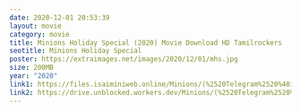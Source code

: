 ```yaml
---
date: 2020-12-01 20:53:39
layout: movie
category: movie
title: Minions Holiday Special (2020) Movie Download HD Tamilrockers
seotitle: Minions Holiday Special
poster: https://extraimages.net/images/2020/12/01/mhs.jpg
size: 200MB
year: "2020"
link1: https://files.isaiminiweb.online/Minions/(%2520Telegram%2520%40isaiminidownload%2520)%2520-%2520Minions%2520Holiday%2520Special%2520(2020)%2520English%2520HDRip%2520-%2520720p%2520-%2520x264%2520-%2520200MB%2520-%2520ESub.mkv?rootId=0AHzkXsroNfDlUk9PVA
link2: https://drive.unblocked.workers.dev/Minions/(%2520Telegram%2520%40isaiminidownload%2520)%2520-%2520Minions%2520Holiday%2520Special%2520(2020)%2520English%2520HDRip%2520-%2520720p%2520-%2520x264%2520-%2520200MB%2520-%2520ESub.mkv?rootId=0AHzkXsroNfDlUk9PVA
---
```

